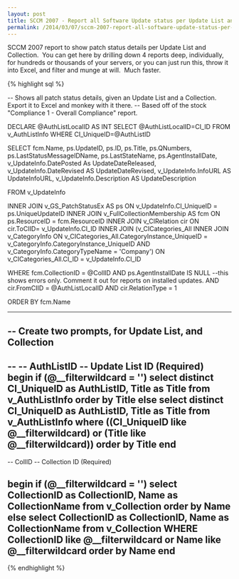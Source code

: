 ```yaml
---
layout: post
title: SCCM 2007 - Report all Software Update status per Update List and Collection
permalink: /2014/03/07/sccm-2007-report-all-software-update-status-per-update-list-and-collection/
---
```


SCCM 2007 report to show patch status details per Update List and Collection.  You can get here by drilling down 4 reports deep, individually, for hundreds or thousands of your servers, or you can just run this, throw it into Excel, and filter and munge at will.  Much faster.

<!--excerpt-->

{% highlight sql %}


-- Shows all patch status details, given an Update List and a Collection. Export it to Excel and monkey with it there.
-- Based off of the stock "Compliance 1 - Overall Compliance" report.

DECLARE @AuthListLocalID AS INT
SELECT @AuthListLocalID=CI_ID
 FROM v_AuthListInfo
 WHERE CI_UniqueID=@AuthListID

SELECT
 fcm.Name,
 ps.UpdateID,
 ps.ID,
 ps.Title,
 ps.QNumbers,
 ps.LastStatusMessageIDName,
 ps.LastStateName,
 ps.AgentInstallDate,
 v_UpdateInfo.DatePosted As UpdateDateReleased,
 v_UpdateInfo.DateRevised AS UpdateDateRevised,
 v_UpdateInfo.InfoURL AS UpdateInfoURL,
 v_UpdateInfo.Description AS UpdateDescription

FROM v_UpdateInfo

 INNER JOIN v_GS_PatchStatusEx AS ps ON v_UpdateInfo.CI_UniqueID = ps.UniqueUpdateID
 INNER JOIN v_FullCollectionMembership AS fcm ON ps.ResourceID = fcm.ResourceID
 INNER JOIN v_CIRelation cir ON cir.ToCIID= v_UpdateInfo.CI_ID
 INNER JOIN (v_CICategories_All
 INNER JOIN v_CategoryInfo
 ON v_CICategories_All.CategoryInstance_UniqueID = v_CategoryInfo.CategoryInstance_UniqueID
 AND v_CategoryInfo.CategoryTypeName = 'Company')
 ON v_CICategories_All.CI_ID = v_UpdateInfo.CI_ID

WHERE fcm.CollectionID = @CollID
 AND ps.AgentInstallDate IS NULL --this shows errors only. Comment it out for reports on installed updates.
 AND cir.FromCIID = @AuthListLocalID
 AND cir.RelationType = 1

ORDER BY fcm.Name

-----------
-- Create two prompts, for Update List, and Collection
--
--
-- AuthListID
-- Update List ID (Required)
begin
if (@__filterwildcard = '')
 select distinct CI_UniqueID as AuthListID, Title as Title from v_AuthListInfo order by Title
else
 select distinct CI_UniqueID as AuthListID, Title as Title from v_AuthListInfo
 where ((CI_UniqueID like @__filterwildcard) or
 (Title like @__filterwildcard))
 order by Title
end
-------
-- CollID
-- Collection ID (Required)

begin
 if (@__filterwildcard = '')
 select CollectionID as CollectionID, Name as CollectionName from v_Collection order by Name
 else
 select CollectionID as CollectionID, Name as CollectionName from v_Collection
 WHERE CollectionID like @__filterwildcard or Name like @__filterwildcard
 order by Name
end
 ---

 {% endhighlight %}
 
 


